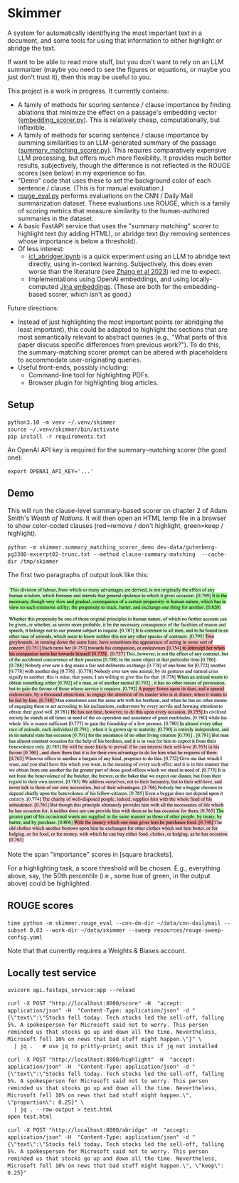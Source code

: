 # Skimmer

A system for automatically identifiying the most important text in a document, and some tools for using that information to either highlight or abridge the text.

If want to be able to read more stuff, but you don't want to rely on an LLM summarizer (maybe you need to see the figures or equations, or maybe you just don't trust it), then this may be useful to you.

This project is a work in progress. It currently contains:
- A family of methods for scoring sentence / clause importance by finding ablations that minimize the effect on a passage's embedding vector ([embedding_scorer.py](skimmer/embedding_scorer.py)). This is relatively cheap, computationally, but inflexible.
- A family of methods for scoring sentence / clause importance by summing similarities to an LLM-generated summary of the passage ([summary_matching_scorer.py](skimmer/summary_matching_scorer.py)). This requires comparatively expensive LLM processing, but offers much more flexibility. It provides much better results, subjectively, though the difference is not reflected in the ROUGE scores (see below) in my experience so far.
- "Demo" code that uses these to set the background color of each sentence / clause. (This is for manual evaluation.)
- [rouge_eval.py](skimmer/rouge_eval.py) performs evaluations on the CNN / Daily Mail summarization dataset. These evaluations use ROUGE, which is a family of scoring metrics that measure similarity to the human-authored summaries in the dataset.
- A basic FastAPI service that uses the "summary matching" scorer to highlight text (by adding HTML), or abridge text (by removing sentences whose importance is below a threshold).
- Of less interest:
  - [icl_abridger.ipynb](notebooks/icl_abridger.ipynb) is a quick experiment using an LLM to abridge text directly, using in-context learning. Subjectively, this does even worse than the literature (see [Zhang et al 2023](https://arxiv.org/abs/2304.04193)) led me to expect.
  - Implementations using OpenAI embeddings, and using locally-computed [Jina embeddings](https://huggingface.co/jinaai/jina-embeddings-v2-small-en). (These are both for the embedding-based scorer, which isn't as good.)

Future directions:
- Instead of just highlighting the most important points (or abridging the least important), this could be adapted to highlight the sections that are most semantically relevant to abstract queries (e.g., "What parts of this paper discuss specific differences from previous work?"). To do this, the summary-matching scorer prompt can be altered with placeholders to accommodate user-originating queries.
- Useful front-ends, possibly including:
  - Command-line tool for highlighting PDFs.
  - Browser plugin for highlighting blog articles.

## Setup

```
python3.10 -m venv ~/.venv/skimmer
source ~/.venv/skimmer/bin/activate
pip install -r requirements.txt
```

An OpenAI API key is required for the summary-matching scorer (the good one):
```
export OPENAI_API_KEY='...'
```

## Demo
This will run the clause-level summary-based scorer on chapter 2 of Adam Smith's _Weath of Nations_. It will then open an HTML temp file in a browser to show color-coded clauses (red=remove / don't highlight, green=keep / highlight).

``` 
python -m skimmer.summary_matching_scorer_demo dev-data/gutenberg-pg3300-excerpt02-trunc.txt --method clause-summary-matching  --cache-dir /tmp/skimmer
```

The first two paragraphs of output look like this:

![Screenshot of example output](resources/smith-example.png)

Note the span "importance" scores in \[square brackets\].

For a highlighting task, a score threshold will be chosen. E.g., everything above, say, the 50th percentile (i.e., some hue of green, in the output above) could be highlighted.

## ROUGE scores

```
time python -m skimmer.rouge_eval --cnn-dm-dir ~/data/cnn-dailymail --subset 0.03 --work-dir ~/data/skimmer --sweep resources/rouge-sweep-config.yaml
```

Note that that currently requires a Weights & Biases account.

## Locally test service
```
uvicorn api.fastapi_service:app --reload
```

```
curl -X POST "http://localhost:8000/score" -H  "accept: application/json" -H  "Content-Type: application/json" -d "{\"text\":\"Stocks fell today. Tech stocks led the sell-off, falling 5%. A spokesperson for Microsoft said not to worry. This person reminded us that stocks go up and down all the time. Nevertheless, Microsoft fell 10% on news that bad stuff might happen.\"}" \
  | jq .   # use jq to pritty-print; omit this if jq not installed
```

```
curl -X POST "http://localhost:8000/highlight" -H  "accept: application/json" -H  "Content-Type: application/json" -d "{\"text\":\"Stocks fell today. Tech stocks led the sell-off, falling 5%. A spokesperson for Microsoft said not to worry. This person reminded us that stocks go up and down all the time. Nevertheless, Microsoft fell 10% on news that bad stuff might happen.\", \"proportion\": 0.25}" \
  | jq . --raw-output > test.html
open test.html
```

```
curl -X POST "http://localhost:8000/abridge" -H  "accept: application/json" -H  "Content-Type: application/json" -d "{\"text\":\"Stocks fell today. Tech stocks led the sell-off, falling 5%. A spokesperson for Microsoft said not to worry. This person reminded us that stocks go up and down all the time. Nevertheless, Microsoft fell 10% on news that bad stuff might happen.\", \"keep\": 0.25}"
```

